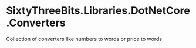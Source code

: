# SixtyThreeBits.Libraries.DotNetCore.Converters
Collection of converters like numbers to words or price to words
